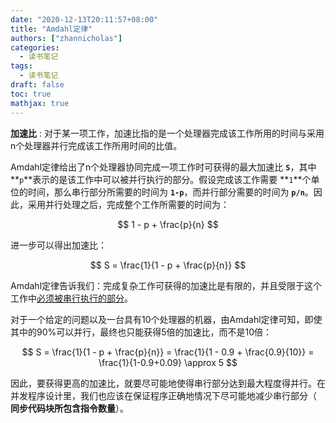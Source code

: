 ```yaml
---
date: "2020-12-13T20:11:57+08:00"
title: "Amdahl定律"
authors: ["zhannicholas"]
categories:
  - 读书笔记
tags:
  - 读书笔记
draft: false
toc: true
mathjax: true
---
```

**加速比** : 对于某一项工作，加速比指的是一个处理器完成该工作所用的时间与采用n个处理器并行完成该工作所用时间的比值。

Amdahl定律给出了n个处理器协同完成一项工作时可获得的最大加速比 **`S`**，其中 **`p`**表示的是该工作中可以被并行执行的部分。假设完成该工作需要 **`1`**个单位的时间，那么串行部分所需要的时间为 **`1-p`**，而并行部分需要的时间为 **`p/n`**。因此，采用并行处理之后，完成整个工作所需要的时间为：

$$
1 - p + \frac{p}{n}
$$

进一步可以得出加速比：

$$
S = \frac{1}{1 - p + \frac{p}{n}}
$$


Amdahl定律告诉我们：完成复杂工作可获得的加速比是有限的，并且受限于这个工作中<u>必须被串行执行的部分</u>。

对于一个给定的问题以及一台具有10个处理器的机器，由Amdahl定律可知，即使其中的90%可以并行，最终也只能获得5倍的加速比，而不是10倍：

$$
S = \frac{1}{1 - p + \frac{p}{n}} = \frac{1}{1 - 0.9 + \frac{0.9}{10}} = \frac{1}{1-0.9+0.09} \approx 5
$$

因此，要获得更高的加速比，就要尽可能地使得串行部分达到最大程度得并行。在并发程序设计里，我们也应该在保证程序正确地情况下尽可能地减少串行部分（ **同步代码块所包含指令数量**）。